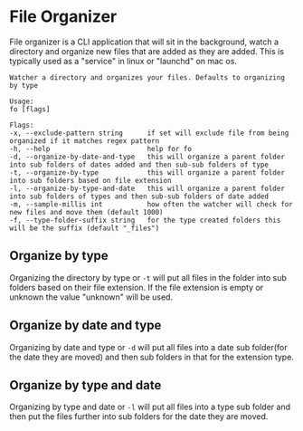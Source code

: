 # File Organizer

File organizer is a CLI application that will sit in the background, watch a directory and organize new files that are added as they are added.
This is typically used as a "service" in linux or "launchd" on mac os. 

```
Watcher a directory and organizes your files. Defaults to organizing by type

Usage:
fo [flags]

Flags:
-x, --exclude-pattern string      if set will exclude file from being organized if it matches regex pattern
-h, --help                        help for fo
-d, --organize-by-date-and-type   this will organize a parent folder into sub folders of dates added and then sub-sub folders of type
-t, --organize-by-type            this will organize a parent folder into sub folders based on file extension
-l, --organize-by-type-and-date   this will organize a parent folder into sub folders of types and then sub-sub folders of date added
-m, --sample-millis int           how often the watcher will check for new files and move them (default 1000)
-f, --type-folder-suffix string   for the type created folders this will be the suffix (default "_files")
```

## Organize by type
Organizing the directory by type or `-t` will put all files in the folder into sub folders based on their file extension. 
If the file extension is empty or unknown the value "unknown" will be used. 

## Organize by date and type
Organizing by date and type or `-d` will put all files into a date sub folder(for the date they are moved) and then sub folders in that
for the extension type. 

## Organize by type and date
Organizing by type and date or `-l` will put all files into a type sub folder and then put the files further into sub folders for the date they are moved.

